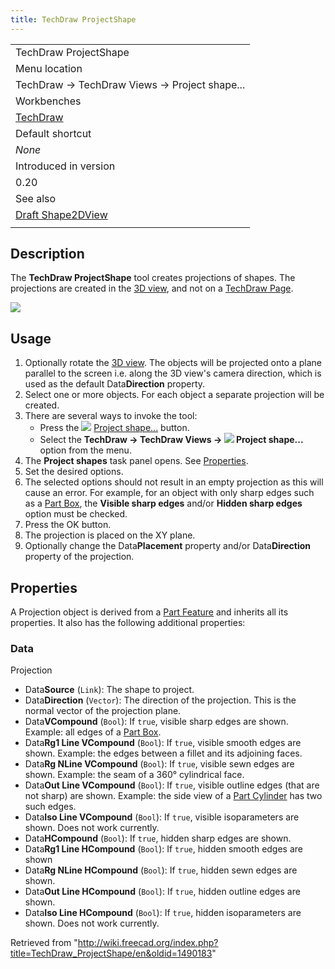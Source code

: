```yaml
---
title: TechDraw ProjectShape
---
```


|                                                             |
| ----------------------------------------------------------- |
| TechDraw ProjectShape                                       |
| Menu location                                               |
| TechDraw → TechDraw Views → Project shape...                |
| Workbenches                                                 |
| [TechDraw](/TechDraw_Workbench "TechDraw Workbench")        |
| Default shortcut                                            |
| _None_                                                      |
| Introduced in version                                       |
| 0.20                                                        |
| See also                                                    |
| [Draft Shape2DView](/Draft_Shape2DView "Draft Shape2DView") |
|                                                             |

## Description

The **TechDraw ProjectShape** tool creates projections of shapes. The projections are created in the [3D view](/3D_view "3D view"), and not on a [TechDraw Page](/TechDraw_PageDefault "TechDraw PageDefault").

![](/images/ProjectShape1_it.png)

## Usage

1. Optionally rotate the [3D view](/3D_view "3D view"). The objects will be projected onto a plane parallel to the screen i.e. along the 3D view's camera direction, which is used as the default Data**Direction** property.
2. Select one or more objects. For each object a separate projection will be created.
3. There are several ways to invoke the tool:
   - Press the ![](/images/TechDraw_ProjectShape.svg) [Project shape...](/TechDraw_ProjectShape "TechDraw ProjectShape") button.
   - Select the **TechDraw → TechDraw Views → ![](/images/TechDraw_ProjectShape.svg) Project shape...** option from the menu.
4. The **Project shapes** task panel opens. See [Properties](#Properties).
5. Set the desired options.
6. The selected options should not result in an empty projection as this will cause an error. For example, for an object with only sharp edges such as a [Part Box](/Part_Box "Part Box"), the **Visible sharp edges** and/or **Hidden sharp edges** option must be checked.
7. Press the OK button.
8. The projection is placed on the XY plane.
9. Optionally change the Data**Placement** property and/or Data**Direction** property of the projection.

## Properties

A Projection object is derived from a [Part Feature](/Part_Feature "Part Feature") and inherits all its properties. It also has the following additional properties:

### Data

Projection

- Data**Source** (`Link`): The shape to project.
- Data**Direction** (`Vector`): The direction of the projection. This is the normal vector of the projection plane.
- Data**VCompound** (`Bool`): If `true`, visible sharp edges are shown. Example: all edges of a [Part Box](/Part_Box "Part Box").
- Data**Rg1 Line VCompound** (`Bool`): If `true`, visible smooth edges are shown. Example: the edges between a fillet and its adjoining faces.
- Data**Rg NLine VCompound** (`Bool`): If `true`, visible sewn edges are shown. Example: the seam of a 360° cylindrical face.
- Data**Out Line VCompound** (`Bool`): If `true`, visible outline edges (that are not sharp) are shown. Example: the side view of a [Part Cylinder](/Part_Cylinder "Part Cylinder") has two such edges.
- Data**Iso Line VCompound** (`Bool`): If `true`, visible isoparameters are shown. Does not work currently.
- Data**HCompound** (`Bool`): If `true`, hidden sharp edges are shown.
- Data**Rg1 Line HCompound** (`Bool`): If `true`, hidden smooth edges are shown
- Data**Rg NLine HCompound** (`Bool`): If `true`, hidden sewn edges are shown.
- Data**Out Line HCompound** (`Bool`): If `true`, hidden outline edges are shown.
- Data**Iso Line HCompound** (`Bool`): If `true`, hidden isoparameters are shown. Does not work currently.

Retrieved from "<http://wiki.freecad.org/index.php?title=TechDraw_ProjectShape/en&oldid=1490183>"
